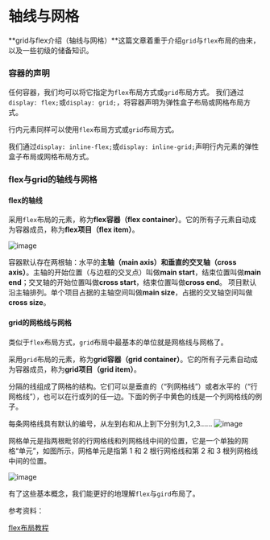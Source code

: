 # 轴线与网格

**grid与flex介绍（轴线与网格）**这篇文章着重于介绍`grid`与`flex`布局的由来，以及一些初级的储备知识。

### 容器的声明
任何容器，我们均可以将它指定为`flex`布局方式或`grid`布局方式。
我们通过`display: flex;`或`display: grid;`，将容器声明为弹性盒子布局或网格布局方式。

行内元素同样可以使用`flex`布局方式或`grid`布局方式。

我们通过`display: inline-flex;`或`display: inline-grid;`声明行内元素的弹性盒子布局或网格布局方式。

### flex与grid的轴线与网格
#### flex的轴线

采用`flex`布局的元素，称为**flex容器（flex container）**。它的所有子元素自动成为容器成员，称为**flex项目（flex item）**。

![image](http://oczira72b.bkt.clouddn.com/grid-flex-2.png)

容器默认存在两根轴：水平的**主轴（main axis）**和垂直的**交叉轴（cross axis）**。主轴的开始位置（与边框的交叉点）叫做**main start**，结束位置叫做**main end**；交叉轴的开始位置叫做**cross start**，结束位置叫做**cross end**。
项目默认沿主轴排列。单个项目占据的主轴空间叫做**main size**，占据的交叉轴空间叫做**cross size**。
#### grid的网格线与网格
类似于`flex`布局方式，`grid`布局中最基本的单位就是网格线与网格了。

采用`grid`布局的元素，称为**grid容器（grid container）**。它的所有子元素自动成为容器成员，称为**grid项目（grid item）**。

分隔的线组成了网格的结构。它们可以是垂直的（“列网格线”）或者水平的（“行网格线”），也可以在行或列的任一边。下面的例子中黄色的线是一个列网格线的例子。

每条网格线具有默认的编号，从左到右和从上到下分别为1,2,3......
![image](http://oczira72b.bkt.clouddn.com/grid-flex-3.jpg)

网格单元是指两根毗邻的行网格线和列网格线中间的位置，它是一个单独的网格“单元”，如图所示，网格单元是指第 1 和 2 根行网格线和第 2 和 3 根列网格线中间的位置。

![image](http://oczira72b.bkt.clouddn.com/flex-grid-4.png)

有了这些基本概念，我们能更好的地理解`flex`与`gird`布局了。

参考资料：

[flex布局教程](http://www.ruanyifeng.com/blog/2015/07/flex-grammar.html)